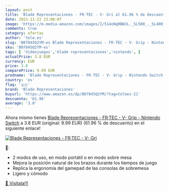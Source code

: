```yaml
---
layout: post
title: 'Blade Representaciones - FR·TEC - V- Gri al 61.96 % de descuento'
date: 2021-11-22 23:08:07
image: 'https://m.media-amazon.com/images/I/514oNqRBWJL._SL500_._SL400_.jpg'
comments: true
category: ofertas
author: 'tole.es'
slug: 'B07845Q2YM-es Blade Representaciones - FR·TEC - V- Grip - Nintendo Switch'
sku: 'B07845Q2YM-es'
tags: [ 'Videojuegos','blade representaciones','nintendo', ]
actualPrice: 3.8 EUR
currency: EUR
price: 3.8
comparePrice: 9.99 EUR
prodname: 'Blade Representaciones - FR·TEC - V- Grip - Nintendo Switch'
country: 'es'
flag: '🇪🇸'
brand: 'Blade Representaciones'
buyurl: 'https://www.amazon.es/dp/B07845Q2YM/?tag=tolees-21'
descuento: '61.96'
average: '3.8'
---
```


Ahora mismo tienes [Blade Representaciones - FR·TEC - V- Grip - Nintendo Switch](https://www.amazon.es/dp/B07845Q2YM/?tag=tolees-21) a 3.8 EUR (original: 9.99 EUR) (61.96 %  de descuento) en el siguiente enlace!

[![Blade Representaciones - FR·TEC - V- Gri](https://m.media-amazon.com/images/I/514oNqRBWJL._SL500_._SL400_.jpg)](https://www.amazon.es/dp/B07845Q2YM/?tag=tolees-21)

🔎:

- 2 modos de uso, en modo portátil o en modo sobre mesa
- Mejora la posición natural de los brazos durante los tiempos de juego
- Replica la ergonomía del gamepad de las consolas de sobremesa
- Ligero y cómodo

[🛒 Visítala!!!](https://www.amazon.es/dp/B07845Q2YM/?tag=tolees-21)
